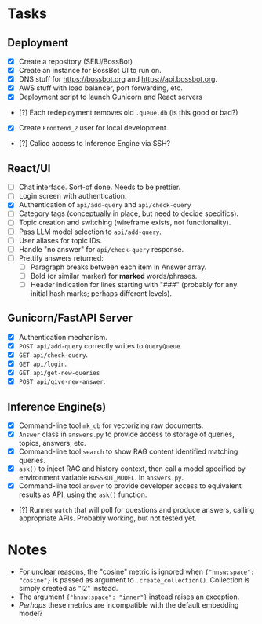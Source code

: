 # Tasks

## Deployment

- [X] Create a repository (SEIU/BossBot)
- [X] Create an instance for BossBot UI to run on.
- [X] DNS stuff for https://bossbot.org and https://api.bossbot.org.
- [X] AWS stuff with load balancer, port forwarding, etc.
- [X] Deployment script to launch Gunicorn and React servers
- [?] Each redeployment removes old `.queue.db` (is this good or bad?)
- [X] Create `Frontend_2` user for local development.
- [?] Calico access to Inference Engine via SSH?

## React/UI

- [ ] Chat interface.  Sort-of done. Needs to be prettier.
- [ ] Login screen with authentication.
- [X] Authentication of `api/add-query` and `api/check-query`
- [ ] Category tags (conceptually in place, but need to decide specifics).
- [ ] Topic creation and switching (wireframe exists, not functionality).
- [ ] Pass LLM model selection to `api/add-query`.
- [ ] User aliases for topic IDs.
- [ ] Handle "no answer" for `api/check-query` response.
- [ ] Prettify answers returned:
  - [ ] Paragraph breaks between each item in Answer array.
  - [ ] Bold (or similar marker) for **marked** words/phrases.
  - [ ] Header indication for lines starting with "###"
        (probably for any initial hash marks; perhaps different levels).

## Gunicorn/FastAPI Server

- [X] Authentication mechanism.
- [X] `POST api/add-query` correctly writes to `QueryQueue`.
- [X] `GET api/check-query`.
- [X] `GET api/login`.
- [X] `GET api/get-new-queries`
- [X] `POST api/give-new-answer`.

## Inference Engine(s)

- [X] Command-line tool `mk_db` for vectorizing raw documents.
- [X] `Answer` class in `answers.py` to provide access to storage of queries,
      topics, answers, etc.
- [X] Command-line tool `search` to show RAG content identified matching queries.
- [X] `ask()` to inject RAG and history context, then call a model specified by
      environment variable `BOSSBOT_MODEL`.  In `answers.py`.
- [X] Command-line tool `answer` to provide developer access to equivalent
      results as API, using the `ask()` function.
- [?] Runner `watch` that will poll for questions and produce answers, calling
      appropriate APIs. Probably working, but not tested yet.

# Notes

- For unclear reasons, the "cosine" metric is ignored when `{"hnsw:space":
  "cosine"}` is passed as argument to `.create_collection()`.  Collection
  is simply created as "l2" instead.
- The argument `{"hnsw:space": "inner"}` instead raises an exception.
- _Perhaps_ these metrics are incompatible with the default embedding model?
